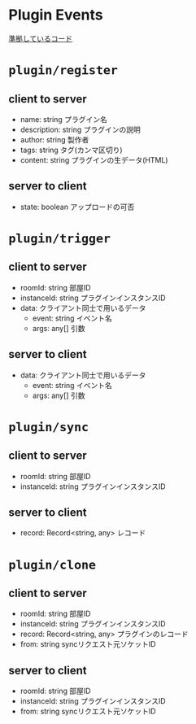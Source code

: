 # Plugin Events

[準拠しているコード](https://github.com/i-pu/ipu/blob/%2348/client/src/mock/simple-server.ts)

# `plugin/register`
## client to server
- name: string
プラグイン名
- description: string
プラグインの説明
- author: string
製作者
- tags: string
タグ(カンマ区切り)
- content: string
プラグインの生データ(HTML)
## server to client
- state: boolean
アップロードの可否

# `plugin/trigger`
## client to server
- roomId: string
部屋ID
- instanceId: string
プラグインインスタンスID
- data: クライアント同士で用いるデータ
    - event: string
    イベント名
    - args: any[]
    引数
## server to client
- data: クライアント同士で用いるデータ
    - event: string
    イベント名
    - args: any[]
    引数

# `plugin/sync`
## client to server
- roomId: string
部屋ID
- instanceId: string
プラグインインスタンスID
## server to client
- record: Record<string, any>
レコード

# `plugin/clone`
## client to server
- roomId: string
部屋ID
- instanceId: string
プラグインインスタンスID
- record: Record<string, any>
プラグインのレコード
- from: string
syncリクエスト元ソケットID
## server to client
- roomId: string
部屋ID
- instanceId: string
プラグインインスタンスID
- from: string
syncリクエスト元ソケットID